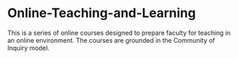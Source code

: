 # Online-Teaching-and-Learning
This is a series of online courses designed to prepare faculty for teaching in an online environment. The courses are grounded in the Community of Inquiry model.
